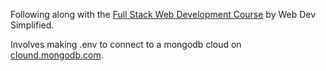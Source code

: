 Following along with the [Full Stack Web Development Course](https://www.youtube.com/playlist?list=PLZlA0Gpn_vH8jbFkBjOuFjhxANC63OmXM) by Web Dev Simplified.

Involves making .env to connect to a mongodb cloud on [clound.mongodb.com](https://cloud.mongodb.com/).
